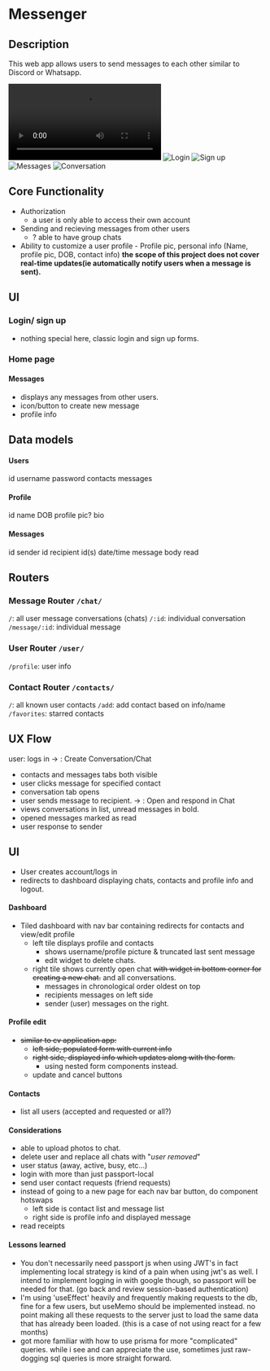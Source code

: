 # Messenger

## Description

This web app allows users to send messages to each other similar to Discord or Whatsapp.

![Home](screenshots/landingAnimation.mov)
![Login](screenshots/login.png)
![Sign up](screenshots/signup.png)
![Messages](screenshots/messages.png)
![Conversation](screenshots/conversation.png)

## Core Functionality

- Authorization
  - a user is only able to access their own account
- Sending and recieving messages from other users
  - ? able to have group chats
- Ability to customize a user profile - Profile pic, personal info (Name, profile pic, DOB, contact info)
  **the scope of this project does not cover real-time updates(ie automatically notify users when a message is sent).**

## UI

### Login/ sign up

- nothing special here, classic login and sign up forms.

### Home page

#### Messages

- displays any messages from other users.
- icon/button to create new message
- profile info

## Data models

#### Users

id
username
password
contacts
messages

#### Profile

id
name
DOB
profile pic?
bio

#### Messages

id
sender id
recipient id(s)
date/time
message body
read

## Routers

### Message Router `/chat/`

`/`: all user message conversations (chats)
`/:id`: individual conversation
`/message/:id`: individual message

### User Router `/user/`

`/profile`: user info

### Contact Router `/contacts/`

`/`: all known user contacts
`/add`: add contact based on info/name
`/favorites`: starred contacts

## UX Flow

user:
logs in
-> : Create Conversation/Chat

- contacts and messages tabs both visible
- user clicks message for specified contact
- conversation tab opens
- user sends message to recipient.
  -> : Open and respond in Chat
- views conversations in list, unread messages in bold.
- opened messages marked as read
- user response to sender

## UI

- User creates account/logs in
- redirects to dashboard displaying chats, contacts and profile info and logout.

#### Dashboard

- Tiled dashboard with nav bar containing redirects for contacts and view/edit profile
  - left tile displays profile and contacts
    - shows username/profile picture & truncated last sent message
    - edit widget to delete chats.
  - right tile shows currently open chat ~~with widget in bottom corner for creating a new chat.~~ and all conversations.
    - messages in chronological order oldest on top
    - recipients messages on left side
    - sender (user) messages on the right.

#### Profile edit

- ~~similar to cv application app:~~
  - ~~left side, populated form with current info~~
  - ~~right side, displayed info which updates along with the form.~~
    - using nested form components instead.
  - update and cancel buttons

#### Contacts

- list all users (accepted and requested or all?)

#### Considerations

- able to upload photos to chat.
- delete user and replace all chats with "_user removed_"
- user status (away, active, busy, etc...)
- login with more than just passport-local
- send user contact requests (friend requests)
- instead of going to a new page for each nav bar button, do component hotswaps
  - left side is contact list and message list
  - right side is profile info and displayed message
- read receipts

#### Lessons learned

- You don't necessarily need passport js when using JWT's in fact implementing local strategy is kind of a pain when using jwt's as well. I intend to implement logging in with google though, so passport will be needed for that. (go back and review session-based authentication)
- I'm using 'useEffect' heavily and frequently making requests to the db, fine for a few users, but useMemo should be implemented instead. no point making all these requests to the server just to load the same data that has already been loaded. (this is a case of not using react for a few months)
- got more familiar with how to use prisma for more "complicated" queries. while i see and can appreciate the use, sometimes just raw-dogging sql queries is more straight forward.
